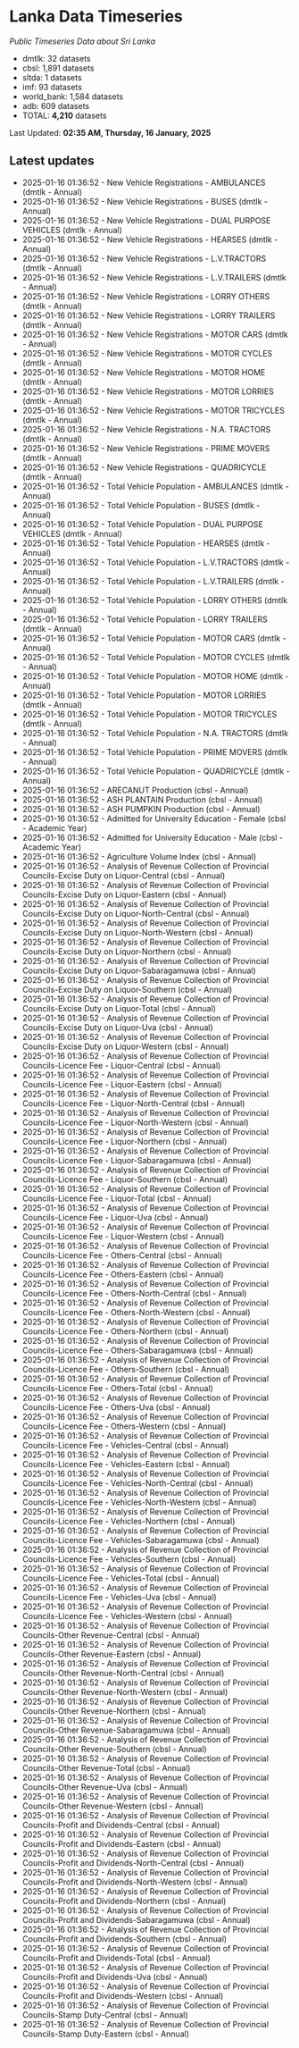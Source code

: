 # Lanka Data Timeseries
*Public Timeseries Data about Sri Lanka*

* dmtlk: 32 datasets
* cbsl: 1,891 datasets
* sltda: 1 datasets
* imf: 93 datasets
* world_bank: 1,584 datasets
* adb: 609 datasets
* TOTAL: **4,210** datasets

Last Updated: **02:35 AM, Thursday, 16 January, 2025**

## Latest updates

* 2025-01-16 01:36:52 - New Vehicle Registrations - AMBULANCES (dmtlk - Annual)
* 2025-01-16 01:36:52 - New Vehicle Registrations - BUSES (dmtlk - Annual)
* 2025-01-16 01:36:52 - New Vehicle Registrations - DUAL PURPOSE VEHICLES (dmtlk - Annual)
* 2025-01-16 01:36:52 - New Vehicle Registrations - HEARSES (dmtlk - Annual)
* 2025-01-16 01:36:52 - New Vehicle Registrations - L.V.TRACTORS (dmtlk - Annual)
* 2025-01-16 01:36:52 - New Vehicle Registrations - L.V.TRAILERS (dmtlk - Annual)
* 2025-01-16 01:36:52 - New Vehicle Registrations - LORRY OTHERS (dmtlk - Annual)
* 2025-01-16 01:36:52 - New Vehicle Registrations - LORRY TRAILERS (dmtlk - Annual)
* 2025-01-16 01:36:52 - New Vehicle Registrations - MOTOR CARS (dmtlk - Annual)
* 2025-01-16 01:36:52 - New Vehicle Registrations - MOTOR CYCLES (dmtlk - Annual)
* 2025-01-16 01:36:52 - New Vehicle Registrations - MOTOR HOME (dmtlk - Annual)
* 2025-01-16 01:36:52 - New Vehicle Registrations - MOTOR LORRIES (dmtlk - Annual)
* 2025-01-16 01:36:52 - New Vehicle Registrations - MOTOR TRICYCLES (dmtlk - Annual)
* 2025-01-16 01:36:52 - New Vehicle Registrations - N.A. TRACTORS (dmtlk - Annual)
* 2025-01-16 01:36:52 - New Vehicle Registrations - PRIME MOVERS (dmtlk - Annual)
* 2025-01-16 01:36:52 - New Vehicle Registrations - QUADRICYCLE (dmtlk - Annual)
* 2025-01-16 01:36:52 - Total Vehicle Population - AMBULANCES (dmtlk - Annual)
* 2025-01-16 01:36:52 - Total Vehicle Population - BUSES (dmtlk - Annual)
* 2025-01-16 01:36:52 - Total Vehicle Population - DUAL PURPOSE VEHICLES (dmtlk - Annual)
* 2025-01-16 01:36:52 - Total Vehicle Population - HEARSES (dmtlk - Annual)
* 2025-01-16 01:36:52 - Total Vehicle Population - L.V.TRACTORS (dmtlk - Annual)
* 2025-01-16 01:36:52 - Total Vehicle Population - L.V.TRAILERS (dmtlk - Annual)
* 2025-01-16 01:36:52 - Total Vehicle Population - LORRY OTHERS (dmtlk - Annual)
* 2025-01-16 01:36:52 - Total Vehicle Population - LORRY TRAILERS (dmtlk - Annual)
* 2025-01-16 01:36:52 - Total Vehicle Population - MOTOR CARS (dmtlk - Annual)
* 2025-01-16 01:36:52 - Total Vehicle Population - MOTOR CYCLES (dmtlk - Annual)
* 2025-01-16 01:36:52 - Total Vehicle Population - MOTOR HOME (dmtlk - Annual)
* 2025-01-16 01:36:52 - Total Vehicle Population - MOTOR LORRIES (dmtlk - Annual)
* 2025-01-16 01:36:52 - Total Vehicle Population - MOTOR TRICYCLES (dmtlk - Annual)
* 2025-01-16 01:36:52 - Total Vehicle Population - N.A. TRACTORS (dmtlk - Annual)
* 2025-01-16 01:36:52 - Total Vehicle Population - PRIME MOVERS (dmtlk - Annual)
* 2025-01-16 01:36:52 - Total Vehicle Population - QUADRICYCLE (dmtlk - Annual)
* 2025-01-16 01:36:52 - ARECANUT Production (cbsl - Annual)
* 2025-01-16 01:36:52 - ASH PLANTAIN Production (cbsl - Annual)
* 2025-01-16 01:36:52 - ASH PUMPKIN Production (cbsl - Annual)
* 2025-01-16 01:36:52 - Admitted for University Education - Female (cbsl - Academic Year)
* 2025-01-16 01:36:52 - Admitted for University Education - Male (cbsl - Academic Year)
* 2025-01-16 01:36:52 - Agriculture Volume Index (cbsl - Annual)
* 2025-01-16 01:36:52 - Analysis of Revenue Collection of Provincial Councils-Excise Duty on Liquor-Central (cbsl - Annual)
* 2025-01-16 01:36:52 - Analysis of Revenue Collection of Provincial Councils-Excise Duty on Liquor-Eastern (cbsl - Annual)
* 2025-01-16 01:36:52 - Analysis of Revenue Collection of Provincial Councils-Excise Duty on Liquor-North-Central (cbsl - Annual)
* 2025-01-16 01:36:52 - Analysis of Revenue Collection of Provincial Councils-Excise Duty on Liquor-North-Western (cbsl - Annual)
* 2025-01-16 01:36:52 - Analysis of Revenue Collection of Provincial Councils-Excise Duty on Liquor-Northern (cbsl - Annual)
* 2025-01-16 01:36:52 - Analysis of Revenue Collection of Provincial Councils-Excise Duty on Liquor-Sabaragamuwa (cbsl - Annual)
* 2025-01-16 01:36:52 - Analysis of Revenue Collection of Provincial Councils-Excise Duty on Liquor-Southern (cbsl - Annual)
* 2025-01-16 01:36:52 - Analysis of Revenue Collection of Provincial Councils-Excise Duty on Liquor-Total (cbsl - Annual)
* 2025-01-16 01:36:52 - Analysis of Revenue Collection of Provincial Councils-Excise Duty on Liquor-Uva (cbsl - Annual)
* 2025-01-16 01:36:52 - Analysis of Revenue Collection of Provincial Councils-Excise Duty on Liquor-Western (cbsl - Annual)
* 2025-01-16 01:36:52 - Analysis of Revenue Collection of Provincial Councils-Licence Fee - Liquor-Central (cbsl - Annual)
* 2025-01-16 01:36:52 - Analysis of Revenue Collection of Provincial Councils-Licence Fee - Liquor-Eastern (cbsl - Annual)
* 2025-01-16 01:36:52 - Analysis of Revenue Collection of Provincial Councils-Licence Fee - Liquor-North-Central (cbsl - Annual)
* 2025-01-16 01:36:52 - Analysis of Revenue Collection of Provincial Councils-Licence Fee - Liquor-North-Western (cbsl - Annual)
* 2025-01-16 01:36:52 - Analysis of Revenue Collection of Provincial Councils-Licence Fee - Liquor-Northern (cbsl - Annual)
* 2025-01-16 01:36:52 - Analysis of Revenue Collection of Provincial Councils-Licence Fee - Liquor-Sabaragamuwa (cbsl - Annual)
* 2025-01-16 01:36:52 - Analysis of Revenue Collection of Provincial Councils-Licence Fee - Liquor-Southern (cbsl - Annual)
* 2025-01-16 01:36:52 - Analysis of Revenue Collection of Provincial Councils-Licence Fee - Liquor-Total (cbsl - Annual)
* 2025-01-16 01:36:52 - Analysis of Revenue Collection of Provincial Councils-Licence Fee - Liquor-Uva (cbsl - Annual)
* 2025-01-16 01:36:52 - Analysis of Revenue Collection of Provincial Councils-Licence Fee - Liquor-Western (cbsl - Annual)
* 2025-01-16 01:36:52 - Analysis of Revenue Collection of Provincial Councils-Licence Fee - Others-Central (cbsl - Annual)
* 2025-01-16 01:36:52 - Analysis of Revenue Collection of Provincial Councils-Licence Fee - Others-Eastern (cbsl - Annual)
* 2025-01-16 01:36:52 - Analysis of Revenue Collection of Provincial Councils-Licence Fee - Others-North-Central (cbsl - Annual)
* 2025-01-16 01:36:52 - Analysis of Revenue Collection of Provincial Councils-Licence Fee - Others-North-Western (cbsl - Annual)
* 2025-01-16 01:36:52 - Analysis of Revenue Collection of Provincial Councils-Licence Fee - Others-Northern (cbsl - Annual)
* 2025-01-16 01:36:52 - Analysis of Revenue Collection of Provincial Councils-Licence Fee - Others-Sabaragamuwa (cbsl - Annual)
* 2025-01-16 01:36:52 - Analysis of Revenue Collection of Provincial Councils-Licence Fee - Others-Southern (cbsl - Annual)
* 2025-01-16 01:36:52 - Analysis of Revenue Collection of Provincial Councils-Licence Fee - Others-Total (cbsl - Annual)
* 2025-01-16 01:36:52 - Analysis of Revenue Collection of Provincial Councils-Licence Fee - Others-Uva (cbsl - Annual)
* 2025-01-16 01:36:52 - Analysis of Revenue Collection of Provincial Councils-Licence Fee - Others-Western (cbsl - Annual)
* 2025-01-16 01:36:52 - Analysis of Revenue Collection of Provincial Councils-Licence Fee - Vehicles-Central (cbsl - Annual)
* 2025-01-16 01:36:52 - Analysis of Revenue Collection of Provincial Councils-Licence Fee - Vehicles-Eastern (cbsl - Annual)
* 2025-01-16 01:36:52 - Analysis of Revenue Collection of Provincial Councils-Licence Fee - Vehicles-North-Central (cbsl - Annual)
* 2025-01-16 01:36:52 - Analysis of Revenue Collection of Provincial Councils-Licence Fee - Vehicles-North-Western (cbsl - Annual)
* 2025-01-16 01:36:52 - Analysis of Revenue Collection of Provincial Councils-Licence Fee - Vehicles-Northern (cbsl - Annual)
* 2025-01-16 01:36:52 - Analysis of Revenue Collection of Provincial Councils-Licence Fee - Vehicles-Sabaragamuwa (cbsl - Annual)
* 2025-01-16 01:36:52 - Analysis of Revenue Collection of Provincial Councils-Licence Fee - Vehicles-Southern (cbsl - Annual)
* 2025-01-16 01:36:52 - Analysis of Revenue Collection of Provincial Councils-Licence Fee - Vehicles-Total (cbsl - Annual)
* 2025-01-16 01:36:52 - Analysis of Revenue Collection of Provincial Councils-Licence Fee - Vehicles-Uva (cbsl - Annual)
* 2025-01-16 01:36:52 - Analysis of Revenue Collection of Provincial Councils-Licence Fee - Vehicles-Western (cbsl - Annual)
* 2025-01-16 01:36:52 - Analysis of Revenue Collection of Provincial Councils-Other Revenue-Central (cbsl - Annual)
* 2025-01-16 01:36:52 - Analysis of Revenue Collection of Provincial Councils-Other Revenue-Eastern (cbsl - Annual)
* 2025-01-16 01:36:52 - Analysis of Revenue Collection of Provincial Councils-Other Revenue-North-Central (cbsl - Annual)
* 2025-01-16 01:36:52 - Analysis of Revenue Collection of Provincial Councils-Other Revenue-North-Western (cbsl - Annual)
* 2025-01-16 01:36:52 - Analysis of Revenue Collection of Provincial Councils-Other Revenue-Northern (cbsl - Annual)
* 2025-01-16 01:36:52 - Analysis of Revenue Collection of Provincial Councils-Other Revenue-Sabaragamuwa (cbsl - Annual)
* 2025-01-16 01:36:52 - Analysis of Revenue Collection of Provincial Councils-Other Revenue-Southern (cbsl - Annual)
* 2025-01-16 01:36:52 - Analysis of Revenue Collection of Provincial Councils-Other Revenue-Total (cbsl - Annual)
* 2025-01-16 01:36:52 - Analysis of Revenue Collection of Provincial Councils-Other Revenue-Uva (cbsl - Annual)
* 2025-01-16 01:36:52 - Analysis of Revenue Collection of Provincial Councils-Other Revenue-Western (cbsl - Annual)
* 2025-01-16 01:36:52 - Analysis of Revenue Collection of Provincial Councils-Profit and Dividends-Central (cbsl - Annual)
* 2025-01-16 01:36:52 - Analysis of Revenue Collection of Provincial Councils-Profit and Dividends-Eastern (cbsl - Annual)
* 2025-01-16 01:36:52 - Analysis of Revenue Collection of Provincial Councils-Profit and Dividends-North-Central (cbsl - Annual)
* 2025-01-16 01:36:52 - Analysis of Revenue Collection of Provincial Councils-Profit and Dividends-North-Western (cbsl - Annual)
* 2025-01-16 01:36:52 - Analysis of Revenue Collection of Provincial Councils-Profit and Dividends-Northern (cbsl - Annual)
* 2025-01-16 01:36:52 - Analysis of Revenue Collection of Provincial Councils-Profit and Dividends-Sabaragamuwa (cbsl - Annual)
* 2025-01-16 01:36:52 - Analysis of Revenue Collection of Provincial Councils-Profit and Dividends-Southern (cbsl - Annual)
* 2025-01-16 01:36:52 - Analysis of Revenue Collection of Provincial Councils-Profit and Dividends-Total (cbsl - Annual)
* 2025-01-16 01:36:52 - Analysis of Revenue Collection of Provincial Councils-Profit and Dividends-Uva (cbsl - Annual)
* 2025-01-16 01:36:52 - Analysis of Revenue Collection of Provincial Councils-Profit and Dividends-Western (cbsl - Annual)
* 2025-01-16 01:36:52 - Analysis of Revenue Collection of Provincial Councils-Stamp Duty-Central (cbsl - Annual)
* 2025-01-16 01:36:52 - Analysis of Revenue Collection of Provincial Councils-Stamp Duty-Eastern (cbsl - Annual)